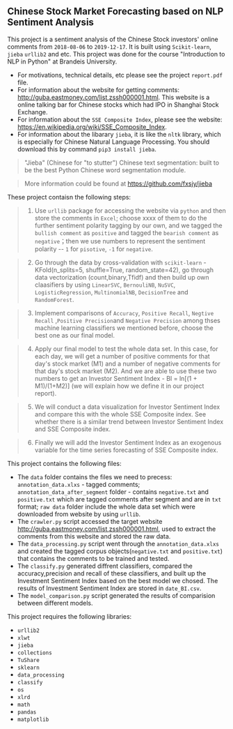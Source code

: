 ## Chinese Stock Market Forecasting based on NLP Sentiment Analysis

This project is a sentiment analysis of the Chinese Stock investors' online comments from `2018-08-06` to `2019-12-17`. It is built using `Scikit-learn`, `jieba` `urllib2` and etc. This project was done for the course "Introduction to NLP in Python" at Brandeis University.


- For motivations, technical details, etc please see the project `report.pdf` file. 
- For information about the website for getting comments: http://guba.eastmoney.com/list,zssh000001.html. This website is a online talking bar for Chinese stocks which had IPO in Shanghai Stock Exchange. 
- For information about the `SSE Composite Index`, please see the website: https://en.wikipedia.org/wiki/SSE_Composite_Index.
- For information about the libarary `jieba`, it is like the `nltk` library, which is especially for Chinese Natural Language Processing. You should download this by command `pip3 install jieba`. 
>  "Jieba" (Chinese for "to stutter") Chinese text segmentation: built to be the best Python Chinese word segmentation module.

>  More information could be found at https://github.com/fxsjy/jieba



These project contaisn the following steps:
> 1. Use `urllib` package for accessing the website via `python` and then store the comments in `Excel`; choose xxxx of them to do the further sentiment polarity tagging by our own, and we tagged the `bullish comment` as `positive` and tagged the `bearish comment` as `negative`；then we use numbers to represent the sentiment polarity -- `1` for `pisotive`, `-1` for `negative`.  

> 2. Go through the data by cross-validation with `scikit-learn` - KFold(n_splits=5, shuffle=True, random_state=42), go through data vectorization (count,binary,Tfidf) and then build up own claasifiers by using `LinearSVC`, `BernouliNB`, `NuSVC`, `LogisticRegression`, `MultinomialNB`, `DecisionTree` and `RandomForest`. 

> 3. Implement comparisons of `Accuracy`, `Positive Recall`, `Negtive Recall` ,`Positive Precision`and `Negative Precision` among thses machine learning classifiers we mentioned before, choose the best one as our final model. 

> 4. Apply our final model to test the whole data set. In this case, for each day, we will get a number of positive comments for that day's stock market (M1) and a number of negative comments for that day's stock market (M2). And we are able to use these two numbers to get an Investor Sentiment Index - BI = ln[(1 + M1)/(1+M2)] (we will explain how we define it in our project report).

> 5. We will conduct a data visualization for Investor Sentiment Index and compare this with the whole SSE Composite index. See whether there is a similar trend between Investor Sentiment Index and SSE Composite index. 

> 6. Finally we will add the Investor Sentiment Index as an exogenous variable for the time series forecasting of SSE Composite index. 




This project contains the following files: 

* The `data` folder contains the files we need to precess: `annotation_data.xlxs` - tagged comments; `annotation_data_after_segment` folder - contains `negative.txt` and `positive.txt` which are tagged comments after segment and are in `txt` format; `raw data` folder include the whole data set which were downloaded from website by using `urllib`.
* The `crawler.py` script accessed the target website http://guba.eastmoney.com/list,zssh000001.html, used to extract the comments from this website and stored the raw data.
* The `data_processing.py` script went through the `annotation_data.xlxs` and created the tagged corpus objects(`negative.txt` and `positive.txt`) that contains the comments to be trained and tested. 
* The `classify.py` generated diffrent classifiers, compared the accuracy,precision and recall of these classifiers, and built up the Investment Sentiment Index based on the best model we chosed. The results of Investment Sentiment Index are stored in `date_BI.csv`. 
* The `model_comparison.py` script generated the results of comparision between different models.







This project requires the following libraries:
* `urllib2`
* `xlwt`
* `jieba`
* `collections`
* `TuShare`
* `sklearn`
* `data_processing`
* `classify`
* `os`
* `xlrd`
* `math`
* `pandas`
* `matplotlib`

